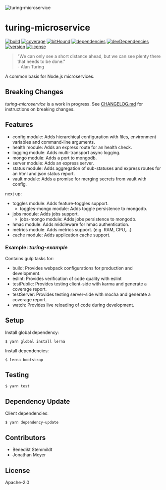 ![turing-microservice](doc/img/turing-logo.png)

# turing-microservice

[![build](https://travis-ci.org/otto-de/turing-microservice.svg)](https://travis-ci.org/otto-de/turing-microservice)
[![coverage](https://coveralls.io/repos/otto-de/turing-microservice/badge.svg?branch=master&service=github)](https://coveralls.io/github/otto-de/turing-microservice?branch=master)
[![bitHound](https://www.bithound.io/github/otto-de/turing-microservice/badges/score.svg)](https://www.bithound.io/github/otto-de/turing-microservice)
[![dependencies](https://img.shields.io/david/otto-de/turing-microservice.svg)](https://david-dm.org/otto-de/turing-microservice)
[![devDependencies](https://img.shields.io/david/dev/otto-de/turing-microservice.svg)](https://david-dm.org/otto-de/turing-microservice#info=devDependencies)
[![version](https://img.shields.io/npm/v/turing-microservice.svg)](https://www.npmjs.com/package/turing-microservice)
[![license](https://img.shields.io/npm/l/turing-microservice.svg)](./LICENSE)

> "We can only see a short distance ahead, but we can see plenty there that needs to be done."<br/>- Alan Turing

A common basis for Node.js microservices.

## Breaking Changes

_turing-microservice_ is a work in progress. See [CHANGELOG.md](./CHANGELOG.md) for instructions on breaking changes.

## Features

- config module: Adds hierarchical configuration with files, environment variables and command-line arguments.
- health module: Adds an express route for an health check.
- logging module: Adds multi-transport async logging.
- mongo module: Adds a port to mongodb.
- server module: Adds an express server.
- status module: Adds aggregation of sub-statuses and express routes for an html and json status report.
- vault module: Adds a promise for merging secrets from vault with config.

next up:
- toggles module: Adds feature-toggles support.
  - toggles-mongo module: Adds toggle persistence to mongodb.
- jobs module: Adds jobs support.
  - jobs-mongo module: Adds jobs persistence to mongodb.
- hmac module: Adds middleware for hmac authentication.
- metrics module: Adds metrics support. (e.g. RAM, CPU,...)
- cache module: Adds application cache support.

### Example: _turing-example_

Contains gulp tasks for:
- build: Provides webpack configurations for production and development.
- eslint: Provides verification of code quality with eslint
- testPublic: Provides testing client-side with karma and generate a coverage report.
- testServer: Provides testing server-side with mocha and generate a coverage report.
- watch: Provides live reloading of code during development.

## Setup

Install global dependency:

    $ yarn global install lerna

Install dependencies:

    $ lerna bootstrap

## Testing

    $ yarn test

## Dependency Update

Client dependencies:

    $ yarn dependency-update

## Contributors

- Benedikt Stemmildt
- Jonathan Meyer

## License

Apache-2.0
